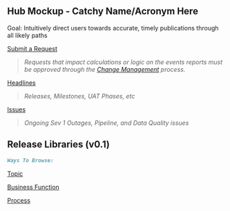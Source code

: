 ## Hub Mockup - Catchy Name/Acronym Here

Goal: Intuitively direct users towards accurate, timely publications through all likely paths

[Submit a Request](https://www.surveygizmo.com/s3/4826616/Analytics-Request-Form) 
>*Requests that impact calculations or logic on the events reports must be approved through the [Change Management](https://docs.google.com/spreadsheets/d/1Q7N4QXZPvvsqm7uBsielHVjLSAZQajVlcBHhnMpvumM/edit#gid=0) process.*

[Headlines](https://jbarretta.github.io/mockup/headlines.html)
>*Releases, Milestones, UAT Phases, etc*

[Issues](https://jbarretta.github.io/mockup/issues.html)
>*Ongoing Sev 1 Outages, Pipeline, and Data Quality issues*

## Release Libraries (v0.1)
```markdown
Ways To Browse:
```
[Topic](https://jbarretta.github.io/mockup/topicTop.html)

[Business Function](https://jbarretta.github.io/mockup/functionTop.html)

[Process](https://jbarretta.github.io/mockup/processTop.html)

<!---
#You can use the [editor on GitHub](https://github.com/JBarretta/mockup/edit/master/README.md) to maintain and preview the #content for your website in Markdown files.

Whenever you commit to this repository, GitHub Pages will run [Jekyll](https://jekyllrb.com/) to rebuild the pages in your site, from the content in your Markdown files.

### Markdown

Markdown is a lightweight and easy-to-use syntax for styling your writing. It includes conventions for

```markdown
Syntax highlighted code block

# Header 1
## Header 2
### Header 3

- Bulleted
- List

1. Numbered
2. List

**Bold** and _Italic_ and `Code` text

[Link](url) and ![Image](src)
```

For more details see [GitHub Flavored Markdown](https://guides.github.com/features/mastering-markdown/).

### Jekyll Themes

Your Pages site will use the layout and styles from the Jekyll theme you have selected in your [repository settings](https://github.com/JBarretta/mockup/settings). The name of this theme is saved in the Jekyll `_config.yml` configuration file.

### Support or Contact

Having trouble with Pages? Check out our [documentation](https://help.github.com/categories/github-pages-basics/) or [contact support](https://github.com/contact) and we’ll help you sort it out.

--->
